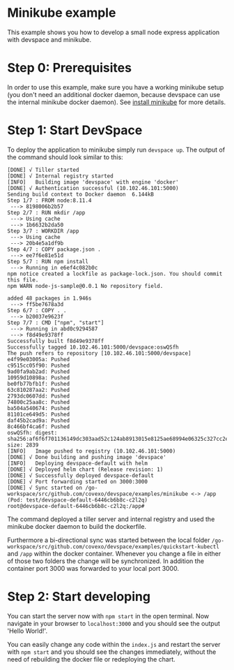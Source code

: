 # Minikube example

This example shows you how to develop a small node express application with devspace and minikube.

# Step 0: Prerequisites

In order to use this example, make sure you have a working minikube setup (you don't need an additional docker daemon, because devspace can use the internal minikube docker daemon). See [install minikube](https://kubernetes.io/docs/tasks/tools/install-minikube/) for more details.

# Step 1: Start DevSpace

To deploy the application to minikube simply run `devspace up`. The output of the command should look similar to this: 

```
[DONE] √ Tiller started
[DONE] √ Internal registry started
[INFO]   Building image 'devspace' with engine 'docker'
[DONE] √ Authentication successful (10.102.46.101:5000)
Sending build context to Docker daemon  6.144kB
Step 1/7 : FROM node:8.11.4
 ---> 8198006b2b57
Step 2/7 : RUN mkdir /app
 ---> Using cache
 ---> 1b6632b2da50
Step 3/7 : WORKDIR /app
 ---> Using cache
 ---> 20b4e5a1df9b
Step 4/7 : COPY package.json .
 ---> ee7f6e81e51d
Step 5/7 : RUN npm install
 ---> Running in e6ef4c082b0c
npm notice created a lockfile as package-lock.json. You should commit this file.
npm WARN node-js-sample@0.0.1 No repository field.

added 48 packages in 1.946s
 ---> ff5be7678a3d
Step 6/7 : COPY . .
 ---> b20037e9623f
Step 7/7 : CMD ["npm", "start"]
 ---> Running in abd0c9294587
 ---> f8d49e9378ff
Successfully built f8d49e9378ff
Successfully tagged 10.102.46.101:5000/devspace:oswQSfh
The push refers to repository [10.102.46.101:5000/devspace]
e4f99e03005a: Pushed
c9515cc05f90: Pushed
9ad0fa9ab2ad: Pushed
10959d10898a: Pushed
be0fb77bfb1f: Pushed
63c810287aa2: Pushed
2793dc0607dd: Pushed
74800c25aa8c: Pushed
ba504a540674: Pushed
81101ce649d5: Pushed
daf45b2cad9a: Pushed
8c466bf4ca6f: Pushed
oswQSfh: digest: sha256:af6f6f701136149dc303aad52c124ab8913015e8125ae68994e06325c327cc2e size: 2839
[INFO]   Image pushed to registry (10.102.46.101:5000)
[DONE] √ Done building and pushing image 'devspace'
[INFO]   Deploying devspace-default with helm
[DONE] √ Deployed helm chart (Release revision: 1)
[DONE] √ Successfully deployed devspace-default
[DONE] √ Port forwarding started on 3000:3000
[DONE] √ Sync started on /go-workspace/src/github.com/covexo/devspace/examples/minikube <-> /app (Pod: test/devspace-default-6446cb6b8c-c2l2q)
root@devspace-default-6446cb6b8c-c2l2q:/app#
```

The command deployed a tiller server and internal registry and used the minikube docker daemon to build the dockerfile.  

Furthermore a bi-directional sync was started between the local folder `/go-workspace/src/github.com/covexo/devspace/examples/quickstart-kubectl` and `/app` within the docker container. Whenever you change a file in either of those two folders the change will be synchronized. In addition the container port 3000 was forwarded to your local port 3000.  

# Step 2: Start developing

You can start the server now with `npm start` in the open terminal. Now navigate in your browser to `localhost:3000` and you should see the output 'Hello World!'.  

You can easily change any code within the `index.js` and restart the server with `npm start` and you should see the changes immediately, without the need of rebuilding the docker file or redeploying the chart.  
